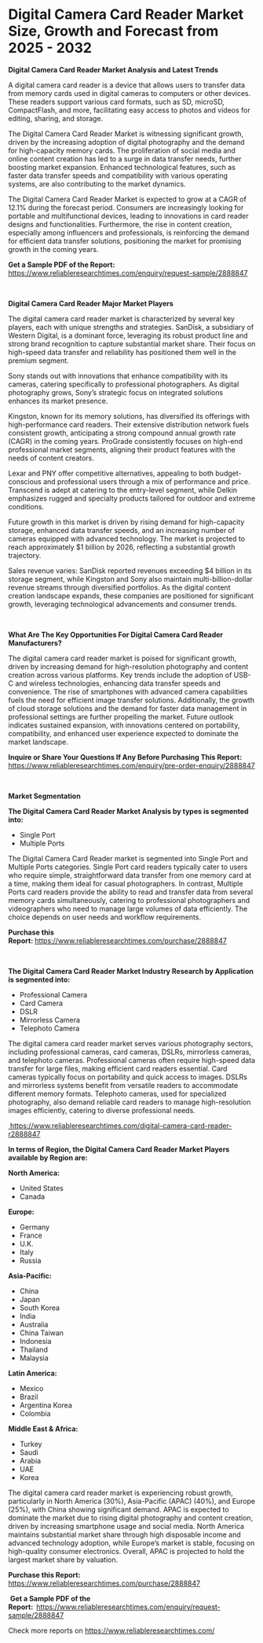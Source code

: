 <p><h1>Digital Camera Card Reader Market Size, Growth and Forecast from 2025 - 2032</h1></p><p><strong>Digital Camera Card Reader Market Analysis and Latest Trends</strong></p>
<p><p>A digital camera card reader is a device that allows users to transfer data from memory cards used in digital cameras to computers or other devices. These readers support various card formats, such as SD, microSD, CompactFlash, and more, facilitating easy access to photos and videos for editing, sharing, and storage.</p><p>The Digital Camera Card Reader Market is witnessing significant growth, driven by the increasing adoption of digital photography and the demand for high-capacity memory cards. The proliferation of social media and online content creation has led to a surge in data transfer needs, further boosting market expansion. Enhanced technological features, such as faster data transfer speeds and compatibility with various operating systems, are also contributing to the market dynamics.</p><p>The Digital Camera Card Reader Market is expected to grow at a CAGR of 12.1% during the forecast period. Consumers are increasingly looking for portable and multifunctional devices, leading to innovations in card reader designs and functionalities. Furthermore, the rise in content creation, especially among influencers and professionals, is reinforcing the demand for efficient data transfer solutions, positioning the market for promising growth in the coming years.</p></p>
<p><strong>Get a Sample PDF of the Report:&nbsp;</strong> <a href="https://www.reliableresearchtimes.com/enquiry/request-sample/2888847?utm_campaign=2931&utm_medium=2&utm_source=Github&utm_content=ia&utm_term=14032025&utm_id=digital-camera-card-reader">https://www.reliableresearchtimes.com/enquiry/request-sample/2888847</a></p>
<p>&nbsp;</p>
<p><strong>Digital Camera Card Reader Major Market Players</strong></p>
<p><p>The digital camera card reader market is characterized by several key players, each with unique strengths and strategies. SanDisk, a subsidiary of Western Digital, is a dominant force, leveraging its robust product line and strong brand recognition to capture substantial market share. Their focus on high-speed data transfer and reliability has positioned them well in the premium segment.</p><p>Sony stands out with innovations that enhance compatibility with its cameras, catering specifically to professional photographers. As digital photography grows, Sony’s strategic focus on integrated solutions enhances its market presence.</p><p>Kingston, known for its memory solutions, has diversified its offerings with high-performance card readers. Their extensive distribution network fuels consistent growth, anticipating a strong compound annual growth rate (CAGR) in the coming years. ProGrade consistently focuses on high-end professional market segments, aligning their product features with the needs of content creators.</p><p>Lexar and PNY offer competitive alternatives, appealing to both budget-conscious and professional users through a mix of performance and price. Transcend is adept at catering to the entry-level segment, while Delkin emphasizes rugged and specialty products tailored for outdoor and extreme conditions.</p><p>Future growth in this market is driven by rising demand for high-capacity storage, enhanced data transfer speeds, and an increasing number of cameras equipped with advanced technology. The market is projected to reach approximately $1 billion by 2026, reflecting a substantial growth trajectory.</p><p>Sales revenue varies: SanDisk reported revenues exceeding $4 billion in its storage segment, while Kingston and Sony also maintain multi-billion-dollar revenue streams through diversified portfolios. As the digital content creation landscape expands, these companies are positioned for significant growth, leveraging technological advancements and consumer trends.</p></p>
<p>&nbsp;</p>
<p><strong>What Are The Key Opportunities For Digital Camera Card Reader Manufacturers?</strong></p>
<p><p>The digital camera card reader market is poised for significant growth, driven by increasing demand for high-resolution photography and content creation across various platforms. Key trends include the adoption of USB-C and wireless technologies, enhancing data transfer speeds and convenience. The rise of smartphones with advanced camera capabilities fuels the need for efficient image transfer solutions. Additionally, the growth of cloud storage solutions and the demand for faster data management in professional settings are further propelling the market. Future outlook indicates sustained expansion, with innovations centered on portability, compatibility, and enhanced user experience expected to dominate the market landscape.</p></p>
<p><strong>Inquire or Share Your Questions If Any Before Purchasing This Report:</strong> <a href="https://www.reliableresearchtimes.com/enquiry/pre-order-enquiry/2888847?utm_campaign=2931&utm_medium=2&utm_source=Github&utm_content=ia&utm_term=14032025&utm_id=digital-camera-card-reader">https://www.reliableresearchtimes.com/enquiry/pre-order-enquiry/2888847</a></p>
<p>&nbsp;</p>
<p><strong>Market Segmentation</strong></p>
<p><strong>The Digital Camera Card Reader Market Analysis by types is segmented into:</strong></p>
<p><ul><li>Single Port</li><li>Multiple Ports</li></ul></p>
<p><p>The Digital Camera Card Reader market is segmented into Single Port and Multiple Ports categories. Single Port card readers typically cater to users who require simple, straightforward data transfer from one memory card at a time, making them ideal for casual photographers. In contrast, Multiple Ports card readers provide the ability to read and transfer data from several memory cards simultaneously, catering to professional photographers and videographers who need to manage large volumes of data efficiently. The choice depends on user needs and workflow requirements.</p></p>
<p><strong>Purchase this Report:&nbsp;</strong><a href="https://www.reliableresearchtimes.com/purchase/2888847?utm_campaign=2931&utm_medium=2&utm_source=Github&utm_content=ia&utm_term=14032025&utm_id=digital-camera-card-reader">https://www.reliableresearchtimes.com/purchase/2888847</a></p>
<p>&nbsp;</p>
<p><strong>The Digital Camera Card Reader Market Industry Research by Application is segmented into:</strong></p>
<p><ul><li>Professional Camera</li><li>Card Camera</li><li>DSLR</li><li>Mirrorless Camera</li><li>Telephoto Camera</li></ul></p>
<p><p>The digital camera card reader market serves various photography sectors, including professional cameras, card cameras, DSLRs, mirrorless cameras, and telephoto cameras. Professional cameras often require high-speed data transfer for large files, making efficient card readers essential. Card cameras typically focus on portability and quick access to images. DSLRs and mirrorless systems benefit from versatile readers to accommodate different memory formats. Telephoto cameras, used for specialized photography, also demand reliable card readers to manage high-resolution images efficiently, catering to diverse professional needs.</p></p>
<p><a href="https://www.reliableresearchtimes.com/digital-camera-card-reader-r2888847?utm_campaign=2931&utm_medium=2&utm_source=Github&utm_content=ia&utm_term=14032025&utm_id=digital-camera-card-reader">&nbsp;https://www.reliableresearchtimes.com/digital-camera-card-reader-r2888847</a></p>
<p><strong>In terms of Region, the Digital Camera Card Reader Market Players available by Region are:</strong></p>
<p>
    <p> <strong> North America: </strong>
        <ul>
            <li>United States</li>
            <li>Canada</li>
        </ul>
        </p> 
    <p> <strong> Europe: </strong>
        <ul>
            <li>Germany</li>
            <li>France</li>
            <li>U.K.</li>
            <li>Italy</li>
            <li>Russia</li>
        </ul>
        </p> 
    <p> <strong> Asia-Pacific: </strong>
        <ul>
            <li>China</li>
            <li>Japan</li>
            <li>South Korea</li>
            <li>India</li>
            <li>Australia</li>
            <li>China Taiwan</li>
            <li>Indonesia</li>
            <li>Thailand</li>
            <li>Malaysia</li>
        </ul>
        </p> 
    <p> <strong> Latin America: </strong>
        <ul>
            <li>Mexico</li>
            <li>Brazil</li>
            <li>Argentina Korea</li>
            <li>Colombia</li>
        </ul>
        </p> 
    <p> <strong> Middle East & Africa: </strong>
        <ul>
            <li>Turkey</li>
            <li>Saudi</li>
            <li>Arabia</li>
            <li>UAE</li>
            <li>Korea</li>
        </ul>
    </p>
    </p>
<p><p>The digital camera card reader market is experiencing robust growth, particularly in North America (30%), Asia-Pacific (APAC) (40%), and Europe (25%), with China showing significant demand. APAC is expected to dominate the market due to rising digital photography and content creation, driven by increasing smartphone usage and social media. North America maintains substantial market share through high disposable income and advanced technology adoption, while Europe’s market is stable, focusing on high-quality consumer electronics. Overall, APAC is projected to hold the largest market share by valuation.</p></p>
<p><strong>Purchase this Report: </strong><a href="https://www.reliableresearchtimes.com/purchase/2888847?utm_campaign=2931&utm_medium=2&utm_source=Github&utm_content=ia&utm_term=14032025&utm_id=digital-camera-card-reader">https://www.reliableresearchtimes.com/purchase/2888847</a></p>
<p>&nbsp;<strong>Get a Sample PDF of the Report:&nbsp;&nbsp;</strong><a href="https://www.reliableresearchtimes.com/enquiry/request-sample/2888847?utm_campaign=2931&utm_medium=2&utm_source=Github&utm_content=ia&utm_term=14032025&utm_id=digital-camera-card-reader">https://www.reliableresearchtimes.com/enquiry/request-sample/2888847</a></p>
<p><strong></strong></p>
<p>Check more reports on <a href="https://www.reliableresearchtimes.com/?utm_campaign=2931&utm_medium=2&utm_source=Github&utm_content=ia&utm_term=14032025&utm_id=digital-camera-card-reader">https://www.reliableresearchtimes.com/</a></p>